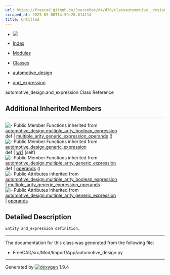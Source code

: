 ```yaml
---
url: https://freecad.github.io/SourceDoc/d4/d36/classautomotive__design_1_1and__expression.html
scraped_at: 2025-09-08T14:59:26.614114
title: Untitled
---
```


  * [ ![](https://www.freecad.org/svg/logo-freecad.svg) ](https://freecadweb.org "FreeCAD")
  * [Index](../../index.html "Index")
  * [Modules](../../modules.html "Modules list")
  * [Classes](../../annotated.html "Annotated list")

  * [automotive_design](../../d4/ddf/namespaceautomotive__design.html)
  * [and_expression](../../d4/d36/classautomotive__design_1_1and__expression.html)

automotive_design.and_expression Class Reference

##  Additional Inherited Members  
  
---  
![-](../../closed.png) Public Member Functions inherited from
[automotive_design.multiple_arity_boolean_expression](../../d7/d29/classautomotive__design_1_1multiple__arity__boolean__expression.html)  
def | [multiple_arity_generic_expression_operands](../../d7/d29/classautomotive__design_1_1multiple__arity__boolean__expression.html#abdead03fa18f3f2214f15748d6e134ca) ()  
![-](../../closed.png) Public Member Functions inherited from
[automotive_design.generic_expression](../../d3/d52/classautomotive__design_1_1generic__expression.html)  
def | [wr1](../../d3/d52/classautomotive__design_1_1generic__expression.html#aea35213a5e29cdc6cc6a201099976f3e) (self)  
![-](../../closed.png) Public Member Functions inherited from
[automotive_design.multiple_arity_generic_expression](../../d0/d0a/classautomotive__design_1_1multiple__arity__generic__expression.html)  
def | [operands](../../d0/d0a/classautomotive__design_1_1multiple__arity__generic__expression.html#ad60a877aa162b6fec898e83f7b4f6802) ()  
![-](../../closed.png) Public Attributes inherited from
[automotive_design.multiple_arity_boolean_expression](../../d7/d29/classautomotive__design_1_1multiple__arity__boolean__expression.html)  
|
[multiple_arity_generic_expression_operands](../../d7/d29/classautomotive__design_1_1multiple__arity__boolean__expression.html#a587e78039478f4f32e42b4733d1c2875)  
![-](../../closed.png) Public Attributes inherited from
[automotive_design.multiple_arity_generic_expression](../../d0/d0a/classautomotive__design_1_1multiple__arity__generic__expression.html)  
|
[operands](../../d0/d0a/classautomotive__design_1_1multiple__arity__generic__expression.html#af5f9602d3b4df221c5fa6d277596f1df)  
  
## Detailed Description

    
    
    Entity and_expression definition.

* * *

The documentation for this class was generated from the following file:

  * FreeCAD/src/Mod/Import/App/automotive_design.py

* * *

Generated by
[![doxygen](../../doxygen.svg)](https://www.doxygen.org/index.html) 1.9.4

